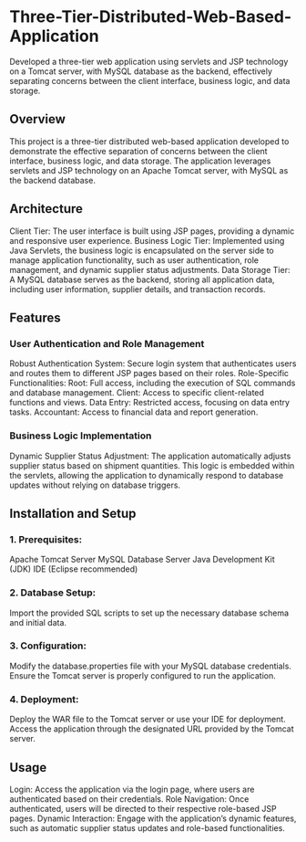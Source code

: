 # Three-Tier-Distributed-Web-Based-Application
Developed a three-tier web application using servlets and JSP technology on a Tomcat server, with MySQL database as the backend, effectively separating concerns between the client interface, business logic, and data storage.

## Overview

This project is a three-tier distributed web-based application developed to demonstrate the effective separation of concerns between the client interface, business logic, and data storage. The application leverages servlets and JSP technology on an Apache Tomcat server, with MySQL as the backend database.

## Architecture

Client Tier: The user interface is built using JSP pages, providing a dynamic and responsive user experience.
Business Logic Tier: Implemented using Java Servlets, the business logic is encapsulated on the server side to manage application functionality, such as user authentication, role management, and dynamic supplier status adjustments.
Data Storage Tier: A MySQL database serves as the backend, storing all application data, including user information, supplier details, and transaction records.

## Features

### User Authentication and Role Management
Robust Authentication System: Secure login system that authenticates users and routes them to different JSP pages based on their roles.
Role-Specific Functionalities:
Root: Full access, including the execution of SQL commands and database management.
Client: Access to specific client-related functions and views.
Data Entry: Restricted access, focusing on data entry tasks.
Accountant: Access to financial data and report generation.
### Business Logic Implementation
Dynamic Supplier Status Adjustment: The application automatically adjusts supplier status based on shipment quantities. This logic is embedded within the servlets, allowing the application to dynamically respond to database updates without relying on database triggers.

## Installation and Setup

### 1. Prerequisites:
Apache Tomcat Server
MySQL Database Server
Java Development Kit (JDK)
IDE (Eclipse recommended)
### 2. Database Setup:
Import the provided SQL scripts to set up the necessary database schema and initial data.
### 3. Configuration:
Modify the database.properties file with your MySQL database credentials.
Ensure the Tomcat server is properly configured to run the application.
### 4. Deployment:
Deploy the WAR file to the Tomcat server or use your IDE for deployment.
Access the application through the designated URL provided by the Tomcat server.

## Usage

Login: Access the application via the login page, where users are authenticated based on their credentials.
Role Navigation: Once authenticated, users will be directed to their respective role-based JSP pages.
Dynamic Interaction: Engage with the application’s dynamic features, such as automatic supplier status updates and role-based functionalities.
